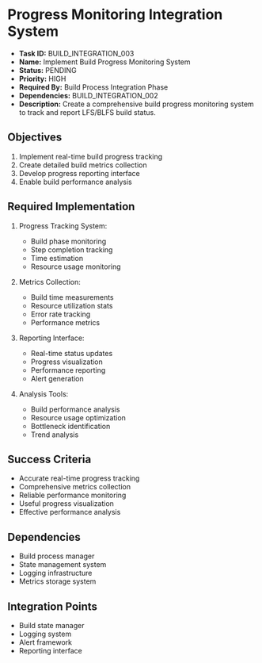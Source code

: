 # Progress Monitoring Integration System
- **Task ID:** BUILD_INTEGRATION_003
- **Name:** Implement Build Progress Monitoring System
- **Status:** PENDING
- **Priority:** HIGH
- **Required By:** Build Process Integration Phase
- **Dependencies:** BUILD_INTEGRATION_002
- **Description:** Create a comprehensive build progress monitoring system to track and report LFS/BLFS build status.

## Objectives
1. Implement real-time build progress tracking
2. Create detailed build metrics collection
3. Develop progress reporting interface
4. Enable build performance analysis

## Required Implementation
1. Progress Tracking System:
   - Build phase monitoring
   - Step completion tracking
   - Time estimation
   - Resource usage monitoring

2. Metrics Collection:
   - Build time measurements
   - Resource utilization stats
   - Error rate tracking
   - Performance metrics

3. Reporting Interface:
   - Real-time status updates
   - Progress visualization
   - Performance reporting
   - Alert generation

4. Analysis Tools:
   - Build performance analysis
   - Resource usage optimization
   - Bottleneck identification
   - Trend analysis

## Success Criteria
- Accurate real-time progress tracking
- Comprehensive metrics collection
- Reliable performance monitoring
- Useful progress visualization
- Effective performance analysis

## Dependencies
- Build process manager
- State management system
- Logging infrastructure
- Metrics storage system

## Integration Points
- Build state manager
- Logging system
- Alert framework
- Reporting interface

